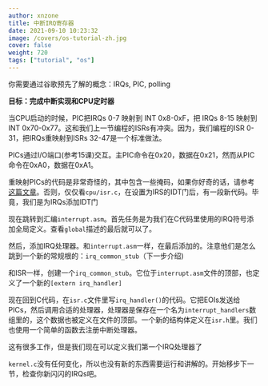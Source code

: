 ```yaml
---
author: xnzone 
title: 中断IRQ寄存器
date: 2021-09-10 10:23:32
image: /covers/os-tutorial-zh.jpg
cover: false
weight: 720
tags: ["tutorial", "os"]
---
```


你需要通过谷歌预先了解的概念：IRQs, PIC, polling

**目标：完成中断实现和CPU定时器**

当CPU启动的时候，PIC把IRQs 0-7 映射到 INT 0x8-0xF，把 IRQs 8-15 映射到 INT 0x70-0x77。这和我们上一节编程的ISRs有冲突。因为，我们编程的ISR 0-31，把IRQs重映射到ISRs 32-47是一个标准做法。

PICs通过I/O端口(参考15课)交互。主PIC命令在0x20，数据在0x21，然而从PIC命令在0xA0，数据在0xA1。

重映射PICs的代码是非常奇怪的，其中包含一些掩码，如果你好奇的话，请参考[这篇文章](http://www.osdev.org/wiki/PIC)。否则，仅仅看`cpu/isr.c`，在设置为IRS的IDT门后，有一段新代码。毕竟，我们是为IRQs添加IDT门

现在跳转到汇编`interrupt.asm`。首先任务是为我们在C代码里使用的IRQ符号添加全局定义。查看`global`描述的最后就可以了。

然后，添加IRQ处理器。和`interrupt.asm`一样，在最后添加的。注意他们是怎么跳到一个新的常规根的：`irq_common_stub`（下一步介绍)

和ISR一样，创建一个`irq_common_stub`。它位于`interrupt.asm`文件的顶部，也定义了一个新的`[extern irq_handler]`

现在回到C代码，在`isr.c`文件里写`irq_handler()`的代码。它把EOIs发送给PICs，然后调用合适的处理器，处理器是保存在一个名为`interrupt_handlers`数组里的，这个数据也被定义在文件的顶部。一个新的结构体定义在`isr.h`里。我们也使用一个简单的函数去注册中断处理器。

这有很多工作，但是我们现在可以定义我们第一个IRQ处理器了

`kernel.c`没有任何变化，所以也没有新的东西需要运行和讲解的。开始移步下一节，检查你新闪闪的IRQs吧。